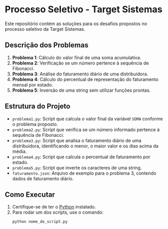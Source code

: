 # Processo Seletivo - Target Sistemas

Este repositório contém as soluções para os desafios propostos no processo seletivo da Target Sistemas.

## Descrição dos Problemas

1. **Problema 1**: Cálculo do valor final de uma soma acumulativa.
2. **Problema 2**: Verificação se um número pertence à sequência de Fibonacci.
3. **Problema 3**: Análise do faturamento diário de uma distribuidora.
4. **Problema 4**: Cálculo do percentual de representação do faturamento mensal por estado.
5. **Problema 5**: Inversão de uma string sem utilizar funções prontas.

## Estrutura do Projeto

- `problema1.py`: Script que calcula o valor final da variável `SOMA` conforme o problema proposto.
- `problema2.py`: Script que verifica se um número informado pertence à sequência de Fibonacci.
- `problema3.py`: Script que analisa o faturamento diário de uma distribuidora, identificando o menor, o maior valor e os dias acima da média.
- `problema4.py`: Script que calcula o percentual de faturamento por estado.
- `problema5.py`: Script que inverte os caracteres de uma string.
- `faturamento.json`: Arquivo de exemplo para o problema 3, contendo dados de faturamento diário.

## Como Executar

1. Certifique-se de ter o [Python](https://www.python.org/downloads/) instalado.
2. Para rodar um dos scripts, use o comando:
   ```bash
   python nome_do_script.py